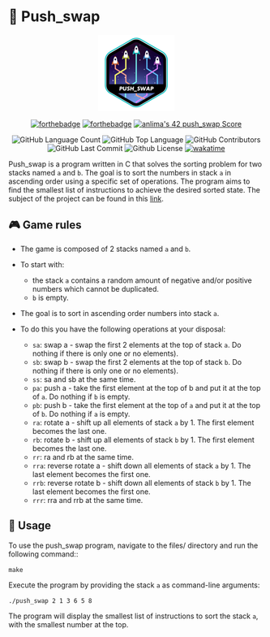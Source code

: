 # 🔄 Push_swap

<div align=center>

  ![badge](https://raw.githubusercontent.com/angelamcosta/angelamcosta/main/42_badges/push_swape.png)

  [![forthebadge](https://forthebadge.com/images/badges/made-with-c.svg)](https://forthebadge.com)  [![forthebadge](https://forthebadge.com/images/badges/built-by-codebabes.svg)](https://forthebadge.com)  [![anlima's 42 push_swap Score](https://badge42.vercel.app/api/v2/cl9oe5ogt00110fm6h34z9iu9/project/2986331)](https://github.com/JaeSeoKim/badge42)
</div>

<div align=center>
  <img alt="GitHub Language Count" src="https://img.shields.io/github/languages/count/angelamcosta/push_swap" /> <img alt="GitHub Top Language" src="https://img.shields.io/github/languages/top/angelamcosta/push_swap" /> <img alt="GitHub Contributors" src="https://img.shields.io/github/contributors/angelamcosta/push_swap" /> <img alt="GitHub Last Commit" src="https://img.shields.io/github/last-commit/angelamcosta/push_swap" /> <img alt="Github License" src="https://img.shields.io/github/license/angelamcosta/push_swap" /> <a href="https://wakatime.com/badge/user/0c29d5b3-c30b-4e1a-ad07-2da3bd4f7e05/project/dabcdb49-57a2-40f5-af8e-21c8adb85299"><img src="https://wakatime.com/badge/user/0c29d5b3-c30b-4e1a-ad07-2da3bd4f7e05/project/dabcdb49-57a2-40f5-af8e-21c8adb85299.svg" alt="wakatime"></a>
</div>

Push_swap is a program written in C that solves the sorting problem for two stacks named `a` and `b`. The goal is to sort the numbers in stack `a` in ascending order using a specific set of operations. The program aims to find the smallest list of instructions to achieve the desired sorted state. The subject of the project can be found in this [link](https://raw.githubusercontent.com/angelamcosta/push_swap/main/en.subject.pdf).

## 🎮 Game rules

- The game is composed of 2 stacks named `a` and `b`.
- To start with:
  - the stack `a` contains a random amount of negative and/or positive numbers which cannot be duplicated.
  - `b` is empty.
- The goal is to sort in ascending order numbers into stack `a`.
- To do this you have the following operations at your disposal:

  - `sa`: swap a - swap the first 2 elements at the top of stack `a`. Do nothing if there is only one or no elements).
  - `sb`: swap b - swap the first 2 elements at the top of stack `b`. Do nothing if there is only one or no elements).
  - `ss`: sa and sb at the same time.
  - `pa`: push a - take the first element at the top of b and put it at the top of `a`. Do nothing if `b` is empty.
  - `pb`: push b - take the first element at the top of `a` and put it at the top of `b`. Do nothing if `a` is empty.
  - `ra`: rotate a - shift up all elements of stack `a` by 1. The first element becomes the last one.
  - `rb`: rotate b - shift up all elements of stack `b` by 1. The first element becomes the last one.
  - `rr`: ra and rb at the same time.
  - `rra`: reverse rotate a - shift down all elements of stack `a` by 1. The last element becomes the first one.
  - `rrb`: reverse rotate b - shift down all elements of stack `b` by 1. The last element becomes the first one.
  - `rrr`: rra and rrb at the same time.

## 🚀 Usage

To use the push_swap program, navigate to the files/ directory and run the following command::

```shell
make
```

Execute the program by providing the stack `a` as command-line arguments:
```shell
./push_swap 2 1 3 6 5 8
```

The program will display the smallest list of instructions to sort the stack `a`, with the smallest number at the top.